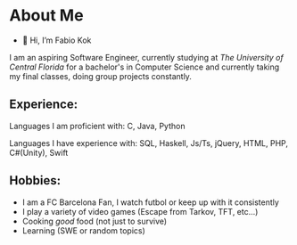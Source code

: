 # About Me
- 👋 Hi, I’m Fabio Kok

I am an aspiring Software Engineer, currently studying at *The University of Central Florida* for a bachelor's in Computer Science and currently taking my final classes, doing group projects constantly.

  ## Experience:
  Languages I am proficient with: C, Java, Python
  
  Languages I have experience with: SQL, Haskell, Js/Ts, jQuery, HTML, PHP, C#(Unity), Swift
  
  ## Hobbies:
- I am a FC Barcelona Fan, I watch futbol or keep up with it consistently
- I play a variety of video games (Escape from Tarkov, TFT, etc...)
- Cooking *good* food (not just to survive)
- Learning (SWE or random topics)
<!---
FabioKok/FabioKok is a ✨ special ✨ repository because its `README.md` (this file) appears on your GitHub profile.
You can click the Preview link to take a look at your changes.
--->

